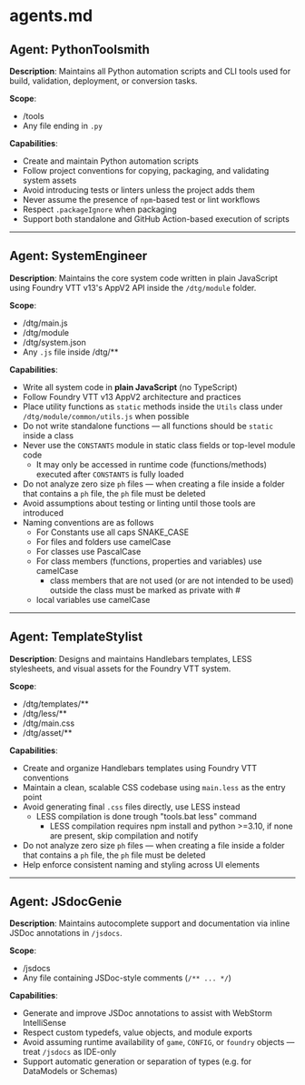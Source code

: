 # agents.md

## Agent: PythonToolsmith

**Description**: Maintains all Python automation scripts and CLI tools used for build, validation, deployment, or conversion tasks.

**Scope**:
- /tools
- Any file ending in `.py`

**Capabilities**:
- Create and maintain Python automation scripts
- Follow project conventions for copying, packaging, and validating system assets
- Avoid introducing tests or linters unless the project adds them
- Never assume the presence of `npm`-based test or lint workflows
- Respect `.packageIgnore` when packaging
- Support both standalone and GitHub Action-based execution of scripts

---

## Agent: SystemEngineer

**Description**: Maintains the core system code written in plain JavaScript using Foundry VTT v13's AppV2 API inside the `/dtg/module` folder.

**Scope**:
- /dtg/main.js
- /dtg/module
- /dtg/system.json
- Any `.js` file inside /dtg/**

**Capabilities**:
- Write all system code in **plain JavaScript** (no TypeScript)
- Follow Foundry VTT v13 AppV2 architecture and practices
- Place utility functions as `static` methods inside the `Utils` class under `/dtg/module/common/utils.js` when possible
- Do not write standalone functions — all functions should be `static` inside a class
- Never use the `CONSTANTS` module in static class fields or top-level module code
    - It may only be accessed in runtime code (functions/methods) executed after `CONSTANTS` is fully loaded
- Do not analyze zero size `ph` files — when creating a file inside a folder that contains a `ph` file, the `ph` file must be deleted  
- Avoid assumptions about testing or linting until those tools are introduced
- Naming conventions are as follows
  - For Constants use all caps SNAKE_CASE
  - For files and folders use camelCase
  - For classes use PascalCase
  - For class members (functions, properties and variables) use camelCase
    - class members that are not used (or are not intended to be used) outside the class must be marked as private with #
  - local variables use camelCase

---

## Agent: TemplateStylist

**Description**: Designs and maintains Handlebars templates, LESS stylesheets, and visual assets for the Foundry VTT system.

**Scope**:
- /dtg/templates/**
- /dtg/less/**
- /dtg/main.css
- /dtg/asset/**

**Capabilities**:
- Create and organize Handlebars templates using Foundry VTT conventions
- Maintain a clean, scalable CSS codebase using `main.less` as the entry point
- Avoid generating final `.css` files directly, use LESS instead
  - LESS compilation is done trough "tools.bat less" command
    - LESS compilation requires npm install and python >=3.10, if none are present, skip compilation and notify
- Do not analyze zero size `ph` files — when creating a file inside a folder that contains a `ph` file, the `ph` file must be deleted
- Help enforce consistent naming and styling across UI elements

---

## Agent: JSdocGenie

**Description**: Maintains autocomplete support and documentation via inline JSDoc annotations in `/jsdocs`.

**Scope**:
- /jsdocs
- Any file containing JSDoc-style comments (`/** ... */`)

**Capabilities**:
- Generate and improve JSDoc annotations to assist with WebStorm IntelliSense
- Respect custom typedefs, value objects, and module exports
- Avoid assuming runtime availability of `game`, `CONFIG`, or `foundry` objects — treat `/jsdocs` as IDE-only
- Support automatic generation or separation of types (e.g. for DataModels or Schemas)
